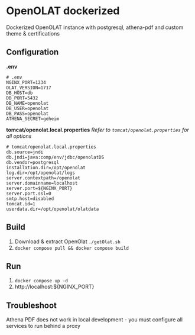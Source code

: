 # OpenOLAT dockerized

Dockerized OpenOLAT instance with postgresql, athena-pdf and custom theme & certifications

## Configuration
**.env**
```
# .env
NGINX_PORT=1234
OLAT_VERSION=1717
DB_HOST=db
DB_PORT=5432
DB_NAME=openolat
DB_USER=openolat
DB_PASS=openolat
ATHENA_SECRET=geheim
```

**tomcat/openolat.local.properties**
*Refer to `tomcat/openolat.properties` for all options*
```
# tomcat/openolat.local.properties
db.source=jndi
db.jndi=java:comp/env/jdbc/openolatDS
db.vendor=postgresql
installation.dir=/opt/openolat
log.dir=/opt/openolat/logs
server.contextpath=/openolat
server.domainname=localhost
server.port=${NGINX_PORT}
server.port.ssl=0
smtp.host=disabled
tomcat.id=1
userdata.dir=/opt/openolat/olatdata
```

## Build
1. Download & extract OpenOlat `./getOlat.sh`
2. `docker compose pull && docker compose build`

## Run
1. `docker compose up -d`
2. http://localhost:${NGINX_PORT}

## Troubleshoot
Athena PDF does not work in local development - you must configure all services to run behind a proxy 